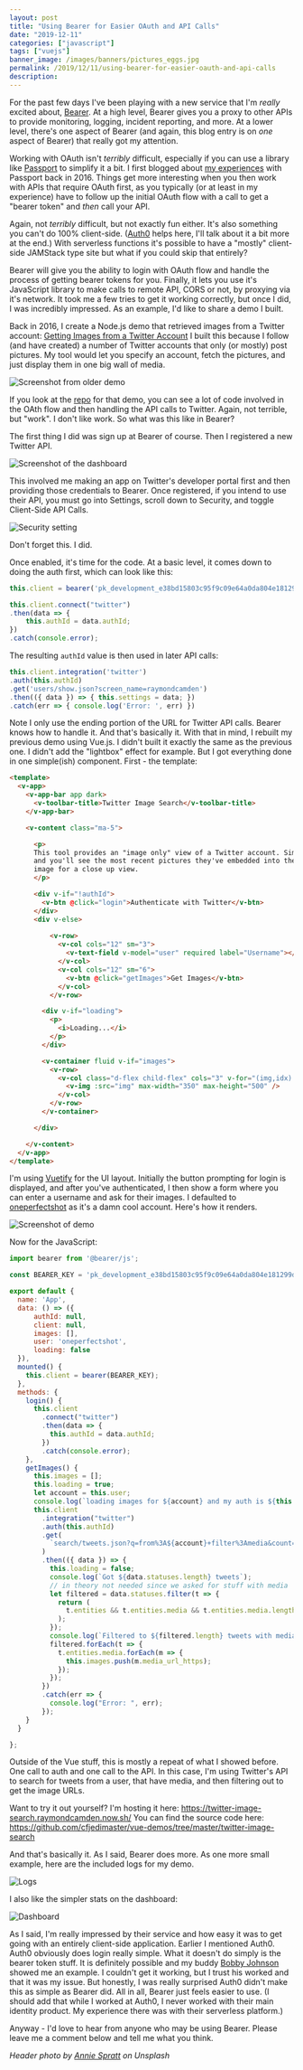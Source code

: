 ```yaml
---
layout: post
title: "Using Bearer for Easier OAuth and API Calls"
date: "2019-12-11"
categories: ["javascript"]
tags: ["vuejs"]
banner_image: /images/banners/pictures_eggs.jpg
permalink: /2019/12/11/using-bearer-for-easier-oauth-and-api-calls
description: 
---
```


For the past few days I've been playing with a new service that I'm *really* excited about, [Bearer](https://www.bearer.sh/). At a high level, Bearer gives you a proxy to other APIs to provide monitoring, logging, incident reporting, and more. At a lower level, there's one aspect of Bearer (and again, this blog entry is on *one* aspect of Bearer) that really got my attention.

Working with OAuth isn't *terribly* difficult, especially if you can use a library like [Passport](http://www.passportjs.org/) to simplify it a bit. I first blogged about [my experiences](https://www.raymondcamden.com/2016/06/23/some-quick-tips-for-passport) with Passport back in 2016. Things get more interesting when you then work with APIs that require OAuth first, as you typically (or at least in my experience) have to follow up the initial OAuth flow with a call to get a "bearer token" and *then* call your API.

Again, not *terribly* difficult, but not exactly fun either. It's also something you can't do 100% client-side. ([Auth0](https://auth0.com) helps here, I'll talk about it a bit more at the end.) With serverless functions it's possible to have a "mostly" client-side JAMStack type site but what if you could skip that entirely? 

Bearer will give you the ability to login with OAuth flow and handle the process of getting bearer tokens for you. Finally, it lets you use it's JavaScript library to make calls to remote API, CORS or not, by proxying via it's network. It took me a few tries to get it working correctly, but once I did, I was incredibly impressed. As an example, I'd like to share a demo I built.

Back in 2016, I create a Node.js demo that retrieved images from a Twitter account: [Getting Images from a Twitter Account](https://www.raymondcamden.com/2016/03/25/getting-images-from-a-twitter-account) I built this because I follow (and have created) a number of Twitter accounts that only (or mostly) post pictures. My tool would let you specify an account, fetch the pictures, and just display them in one big wall of media.

<img src="https://static.raymondcamden.com/images/2016/03/t3.jpg" alt="Screenshot from older demo" class="imgborder imgcenter">

If you look at the [repo](https://github.com/cfjedimaster/TwitterSuckImage) for that demo, you can see a lot of code involved in the OAth flow and then handling the API calls to Twitter. Again, not terrible, but "work". I don't like work. So what was this like in Bearer?

The first thing I did was sign up at Bearer of course. Then I registered a new Twitter API.

<img src="https://static.raymondcamden.com/images/2019/12/b1.png" alt="Screenshot of the dashboard" class="imgborder imgcenter">

This involved me making an app on Twitter's developer portal first and then providing those credentials to Bearer. Once registered, if you intend to use their API, you must go into Settings, scroll down to Security, and toggle Client-Side API Calls.

<img src="https://static.raymondcamden.com/images/2019/12/b2.png" alt="Security setting" class="imgborder imgcenter">

Don't forget this. I did. 

Once enabled, it's time for the code. At a basic level, it comes down to doing the auth first, which can look like this:

```js
this.client = bearer('pk_development_e38bd15803c95f9c09e64a0da804e181299dc477dd05751651')

this.client.connect("twitter")
.then(data => {
	this.authId = data.authId;
})
.catch(console.error);
```	

The resulting `authId` value is then used in later API calls:

```js
this.client.integration('twitter')
.auth(this.authId)
.get('users/show.json?screen_name=raymondcamden')
.then(({ data }) => { this.settings = data; })
.catch(err => { console.log('Error: ', err) })
```

Note I only use the ending portion of the URL for Twitter API calls. Bearer knows how to handle it. And that's basically it. With that in mind, I rebuilt my previous demo using Vue.js. I didn't built it exactly the same as the previous one. I didn't add the "lightbox" effect for example. But I got everything done in one simple(ish) component. First - the template:

```html
<template>
  <v-app>
    <v-app-bar app dark>
      <v-toolbar-title>Twitter Image Search</v-toolbar-title>
    </v-app-bar>

    <v-content class="ma-5">

      <p>
      This tool provides an "image only" view of a Twitter account. Simply enter the username of an account 
      and you'll see the most recent pictures they've embedded into their Tweets. You can click an individual
      image for a close up view.          
      </p>

      <div v-if="!authId">
        <v-btn @click="login">Authenticate with Twitter</v-btn>
      </div>
      <div v-else>
        
          <v-row>
            <v-col cols="12" sm="3">
              <v-text-field v-model="user" required label="Username"></v-text-field>
            </v-col>
            <v-col cols="12" sm="6">
              <v-btn @click="getImages">Get Images</v-btn>
            </v-col>
          </v-row>

        <div v-if="loading">
          <p>
            <i>Loading...</i>
          </p>
        </div>

        <v-container fluid v-if="images">
          <v-row>
            <v-col class="d-flex child-flex" cols="3" v-for="(img,idx) in images" :key="idx" >
              <v-img :src="img" max-width="350" max-height="500" />
            </v-col>
          </v-row>
        </v-container>

      </div>

    </v-content>
  </v-app>
</template>
```

I'm using [Vuetify](https://vuetifyjs.com/en/) for the UI layout. Initially the button prompting for login is displayed, and after you've authenticated, I then show a form where you can enter a username and ask for their images. I defaulted to [oneperfectshot](twitter.com/oneperfectshot) as it's a damn cool account. Here's how it renders.

<img src="https://static.raymondcamden.com/images/2019/12/b3b.jpg" alt="Screenshot of demo" class="imgborder imgcenter">

Now for the JavaScript:

```js
import bearer from '@bearer/js';

const BEARER_KEY = 'pk_development_e38bd15803c95f9c09e64a0da804e181299dc477dd05751651';

export default {
  name: 'App',
  data: () => ({
      authId: null,
      client: null,
      images: [],
      user: 'oneperfectshot',
      loading: false
  }),
  mounted() {
    this.client = bearer(BEARER_KEY);
  },
  methods: {
    login() {
      this.client
        .connect("twitter")
        .then(data => {
          this.authId = data.authId;
        })
        .catch(console.error);
    },
    getImages() {
      this.images = [];
      this.loading = true;
      let account = this.user;
      console.log(`loading images for ${account} and my auth is ${this.authId}`);
      this.client
        .integration("twitter")
        .auth(this.authId)
        .get(
          `search/tweets.json?q=from%3A${account}+filter%3Amedia&count=100&tweet_mode=extended`
        )
        .then(({ data }) => {
          this.loading = false;
          console.log(`Got ${data.statuses.length} tweets`);
          // in theory not needed since we asked for stuff with media
          let filtered = data.statuses.filter(t => {
            return (
              t.entities && t.entities.media && t.entities.media.length > 0
            );
          });
          console.log(`Filtered to ${filtered.length} tweets with media`);
          filtered.forEach(t => {
            t.entities.media.forEach(m => {
              this.images.push(m.media_url_https);
            });
          });
        })
        .catch(err => {
          console.log("Error: ", err);
        });
    }
  }

};
```

Outside of the Vue stuff, this is mostly a repeat of what I showed before. One call to auth and one call to the API. In this case, I'm using Twitter's API to search for tweets from a user, that have media, and then filtering out to get the image URLs. 

Want to try it out yourself? I'm hosting it here: <https://twitter-image-search.raymondcamden.now.sh/> You can find the source code here: <https://github.com/cfjedimaster/vue-demos/tree/master/twitter-image-search>

And that's basically it. As I said, Bearer does more. As one more small example, here are the included logs for my demo.

<img src="https://static.raymondcamden.com/images/2019/12/b4.jpg" alt="Logs" class="imgborder imgcenter">

I also like the simpler stats on the dashboard:

<img src="https://static.raymondcamden.com/images/2019/12/b6.jpg" alt="Dashboard" class="imgborder imgcenter">

As I said, I'm really impressed by their service and how easy it was to get going with an entirely client-side application. Earlier I mentioned Auth0. Auth0 obviously does login really simple. What it doesn't do simply is the bearer token stuff. It is definitely possible and my buddy [Bobby Johnson](https://iamnotmyself.com/) showed me an example. I couldn't get it working, but I trust his worked and that it was my issue. But honestly, I was really surprised Auth0 didn't make this as simple as Bearer did. All in all, Bearer just feels easier to use. (I should add that while I worked at Auth0, I never worked with their main identity product. My experience there was with their serverless platform.) 

Anyway - I'd love to hear from anyone who may be using Bearer. Please leave me a comment below and tell me what you think.

<i>Header photo by <a href="https://unsplash.com/@anniespratt?utm_source=unsplash&utm_medium=referral&utm_content=creditCopyText">Annie Spratt</a> on Unsplash</i>